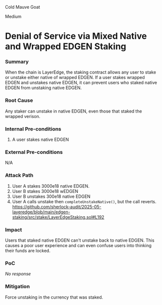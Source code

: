Cold Mauve Goat

Medium

# Denial of Service via Mixed Native and Wrapped EDGEN Staking

### Summary

When the chain is LayerEdge, the staking contract allows any user to stake or unstake either native of wrapped EDGEN. If a user stakes wrapped EDGEN and unstakes native EDGEN, it can prevent users who staked native EDGEN from unstaking native EDGEN.  

### Root Cause

Any staker can unstake in native EDGEN, even those that staked the wrapped verison.

### Internal Pre-conditions

1. A user stakes native EDGEN

### External Pre-conditions

N/A

### Attack Path

1. User A stakes 3000e18 native EDGEN.
2. User B stakes 3000e18 wEDGEN
3. User B unstakes 300e18 native EDGEN
4. User A calls unstake then `completeUnstakeNative()`, but the call reverts.
https://github.com/sherlock-audit/2025-05-layeredge/blob/main/edgen-staking/src/stake/LayerEdgeStaking.sol#L192

### Impact

Users that staked native EDGEN can't unstake back to native EDGEN. This causes a poor user experience and can even confuse users into thinking their funds are locked.

### PoC

_No response_

### Mitigation

Force unstaking in the currency that was staked.